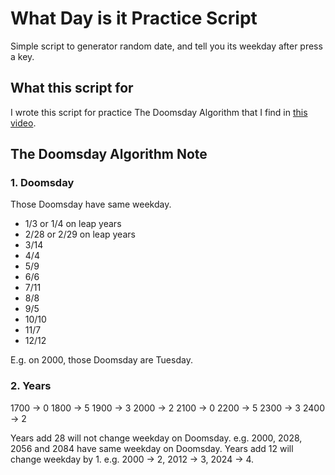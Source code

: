 # What Day is it Practice Script

Simple script to generator random date, and tell you its weekday after press a key.

## What this script for

I wrote this script for practice The Doomsday Algorithm that I find in [this video](https://youtu.be/z2x3SSBVGJU).

## The Doomsday Algorithm Note

### 1. Doomsday

Those Doomsday have same weekday.
- 1/3 or 1/4 on leap years
- 2/28 or 2/29 on leap years
- 3/14
- 4/4
- 5/9
- 6/6
- 7/11
- 8/8
- 9/5
- 10/10
- 11/7
- 12/12

E.g. on 2000, those Doomsday are Tuesday.

### 2. Years

1700 -> 0
1800 -> 5
1900 -> 3
2000 -> 2
2100 -> 0
2200 -> 5
2300 -> 3
2400 -> 2

Years add 28 will not change weekday on Doomsday. e.g. 2000, 2028, 2056 and 2084 have same weekday on Doomsday.
Years add 12 will change weekday by 1. e.g. 2000 -> 2, 2012 -> 3, 2024 -> 4.
